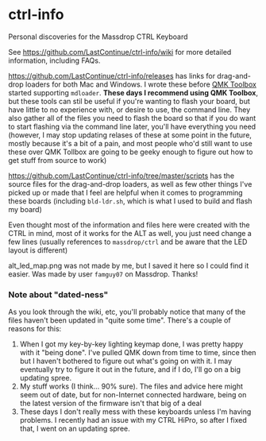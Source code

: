 # ctrl-info

Personal discoveries for the Massdrop CTRL Keyboard

See https://github.com/LastContinue/ctrl-info/wiki for more detailed information, including FAQs.

https://github.com/LastContinue/ctrl-info/releases has links for drag-and-drop loaders for both Mac and Windows. I wrote these before [QMK Toolbox](https://qmk.fm/toolbox/) started supporting `mdloader`. **These days I recommend using QMK Toolbox**, but these tools can stil be useful if you're wanting to flash your board, but have little to no experience with, or desire to use, the command line. They also gather all of the files you need to flash the board so that if you do want to start flashing via the command line later, you'll have everything you need (however, I may stop updating relases of these at some point in the future, mostly because it's a bit of a pain, and most people who'd still want to use these over QMK Tollbox are going to be geeky enough to figure out how to get stuff from source to work)

https://github.com/LastContinue/ctrl-info/tree/master/scripts has the source files for the drag-and-drop loaders, as well as few other things I've picked up or made that I feel are helpful when it comes to programming these boards (including `bld-ldr.sh`, which is what I used to build and flash my board)

Even thought most of the information and files here were created with the CTRL in mind, most of it works for the ALT as well, you just need change a few lines (usually references to `massdrop/ctrl` and be aware that the LED layout is different)

alt_led_map.png was not made by me, but I saved it here so I could find it easier. Was made by user `famguy07` on Massdrop. Thanks!

### Note about "dated-ness"
As you look through the wiki, etc, you'll probably notice that many of the files haven't been updated in "quite some time". There's a couple of reasons for this:
1. When I got my key-by-key lighting keymap done, I was pretty happy with it "being done". I've pulled QMK down from time to time, since then but I haven't bothered to figure out what's going on with it. I may eventually try to figure it out in the future, and if I do, I'll go on a big updating spree.  
1. My stuff works (I think... 90% sure). The files and advice here might seem out of date, but for non-Internet connected hardware, being on the latest version of the firmware isn't that big of a deal
1. These days I don't really mess with these keyboards unless I'm having problems. I recently had an issue with my CTRL HiPro, so after I fixed that, I went on an updating spree.
